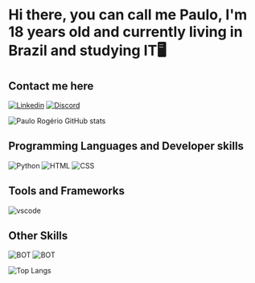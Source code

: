 # Hi there, you can call me Paulo, I'm 18 years old and currently living in Brazil and studying IT🖥️

## Contact me here
[![Linkedin](https://skillicons.dev/icons?i=linkedin)](https://www.linkedin.com/in/paulorog/)
[![Discord](https://skillicons.dev/icons?i=discord)](https://discord.com/users/Melo%20Lima#2606)

![Paulo Rogério GitHub stats](https://github-readme-stats-sigma-five.vercel.app/api?username=RealMeloLima&show_icons=true&theme=dracula)

## Programming Languages and Developer skills
![Python](https://skillicons.dev/icons?i=py)
![HTML](https://skillicons.dev/icons?i=html)
![CSS](https://skillicons.dev/icons?i=css)

## Tools and Frameworks
![vscode](https://skillicons.dev/icons?i=vscode)

## Other Skills
![BOT](https://skillicons.dev/icons?i=bots)
![BOT](https://skillicons.dev/icons?i=github)

![Top Langs](https://github-readme-stats-sigma-five.vercel.app/api/top-langs/?username=RealMeloLima&theme=blue-green)
